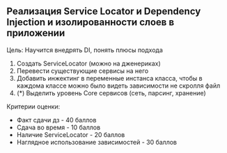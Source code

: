 
## Реализация Service Locator и Dependency Injection и изолированности слоев в приложении

Цель: Научится внедрять DI, понять плюсы подхода

1. Создать ServiceLocator (можно на дженериках)
2. Перевести существующие сервисы на него
3. Добавить инжектинг в переменные инстанса класса, чтобы в каждома классе можно было видеть зависимости не скролля файл
4. (*) Выделить уровень Core сервисов (сеть, парсинг, хранение)

Критерии оценки:

- Факт сдачи дз - 40 баллов
- Сдача во время - 10 баллов
- Наличие ServiceLocator - 20 баллов
- Наглядное использование зависимостей - 30 баллов
